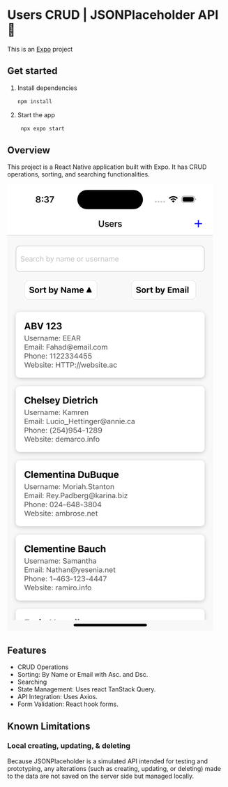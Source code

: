 # Users CRUD | JSONPlaceholder API  👋

This is an [Expo](https://expo.dev) project

## Get started

1. Install dependencies

   ```bash
   npm install
   ```

2. Start the app

   ```bash
    npx expo start
   ```

## Overview
 This project is a React Native application built with Expo. It has CRUD operations, sorting, and searching functionalities.

![Codeium logo](assets/images/demo.png)

## Features
- CRUD Operations
- Sorting: By Name or Email with Asc. and Dsc.
- Searching
- State Management: Uses react TanStack Query.
- API Integration: Uses Axios.
- Form Validation: React hook forms.

## Known Limitations
### Local creating, updating, & deleting
Because JSONPlaceholder is a simulated API intended for testing and prototyping, any alterations (such as creating, updating, or deleting) made to the data are not saved on the server side but managed locally.
